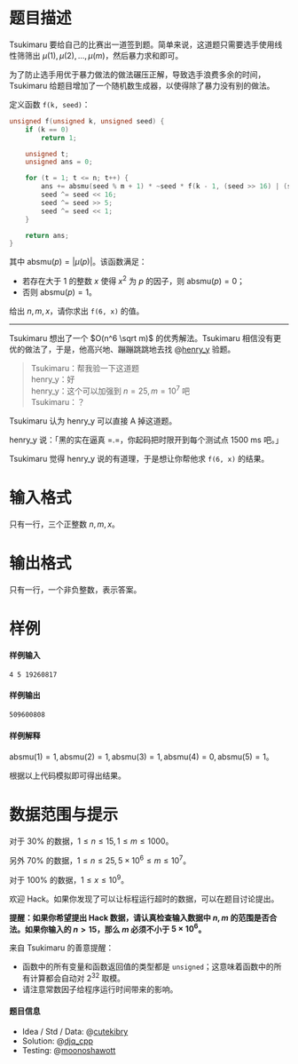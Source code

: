 
# 题目描述

Tsukimaru 要给自己的比赛出一道签到题。简单来说，这道题只需要选手使用线性筛筛出 $\mu(1), \mu(2), \ldots, \mu(m)$，然后暴力求和即可。

为了防止选手用优于暴力做法的做法碾压正解，导致选手浪费多余的时间，Tsukimaru 给题目增加了一个随机数生成器，以使得除了暴力没有别的做法。

定义函数 `f(k, seed)`：

```cpp
unsigned f(unsigned k, unsigned seed) {
    if (k == 0)
        return 1;

    unsigned t;
    unsigned ans = 0;

    for (t = 1; t <= n; t++) {
        ans += absmu(seed % m + 1) * ~seed * f(k - 1, (seed >> 16) | (seed << 16));
        seed ^= seed << 16;
        seed ^= seed >> 5;
        seed ^= seed << 1;
    }

    return ans;
}
```

其中 $\text{absmu}(p) = |\mu(p)|$。该函数满足：

* 若存在大于 $1$ 的整数 $x$ 使得 $x^2$ 为 $p$ 的因子，则 $\text{absmu}(p) = 0$；
* 否则 $\text{absmu}(p) = 1$。

给出 $n, m, x$，请你求出 `f(6, x)` 的值。

----
Tsukimaru 想出了一个 $O(n^6 \sqrt m)$ 的优秀解法。Tsukimaru 相信没有更优的做法了，于是，他高兴地、蹦蹦跳跳地去找 @[henry_y](https://loj.ac/user/6189) 验题。

> Tsukimaru：帮我验一下这道题  
> henry_y：好  
> henry_y：这个可以加强到 $n = 25, m = 10^7$ 吧  
> Tsukimaru：？

Tsukimaru 认为 henry_y 可以直接 A 掉这道题。

henry_y 说：「黑的实在逼真 =.=，你起码把时限开到每个测试点 $1500\ \text{ms}$ 吧。」

Tsukimaru 觉得 henry_y 说的有道理，于是想让你帮他求 `f(6, x)` 的结果。


# 输入格式

只有一行，三个正整数 $n, m, x$。


# 输出格式

只有一行，一个非负整数，表示答案。


# 样例

#### 样例输入
```plain
4 5 19260817
```

#### 样例输出
```plain
509600808
```

#### 样例解释
$\text{absmu}(1) = 1, \text{absmu}(2) = 1, \text{absmu}(3) = 1, \text{absmu}(4) = 0, \text{absmu}(5) = 1$。

根据以上代码模拟即可得出结果。

# 数据范围与提示

对于 $30\%$ 的数据，$1 \leq n \leq 15, 1 \leq m \leq 1000$。

另外 $70\%$ 的数据，$1 \leq n \leq 25, 5 \times 10^6 \leq m \leq 10^7$。

对于 $100\%$ 的数据，$1 \leq x \leq 10^9$。

欢迎 Hack。如果你发现了可以让标程运行超时的数据，可以在题目讨论提出。

**提醒：如果你希望提出 Hack 数据，请认真检查输入数据中 $n, m$ 的范围是否合法。如果你输入的 $n > 15$，那么 $m$ 必须不小于 $5 \times 10^6$。**

来自 Tsukimaru 的善意提醒：

* 函数中的所有变量和函数返回值的类型都是 `unsigned`；这意味着函数中的所有计算都会自动对 $2^{32}$ 取模。
* 请注意常数因子给程序运行时间带来的影响。

#### 题目信息
* Idea / Std / Data: @[cutekibry](https://loj.ac/user/1408)
* Solution: @[djq_cpp](https://loj.ac/user/3560)
* Testing: @[moonoshawott](https://loj.ac/user/10399)


